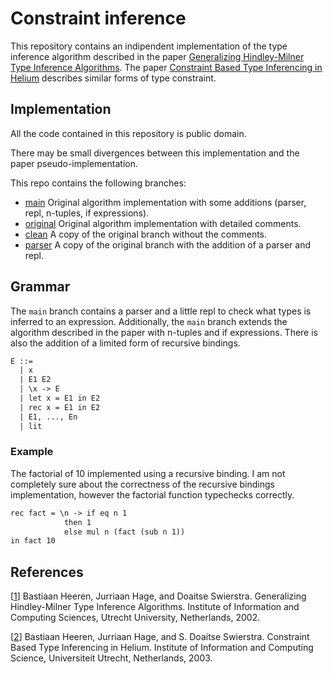 # Constraint inference

This repository contains an indipendent implementation of the type
inference algorithm described in the paper
[Generalizing Hindley-Milner Type Inference Algorithms](#ref1).
The paper [Constraint Based Type Inferencing in Helium](#ref2) describes
similar forms of type constraint.

## Implementation

All the code contained in this repository is public domain.

There may be small divergences between this implementation and
the paper pseudo-implementation.

This repo contains the following branches:

- [main](https://github.com/bynect/constraint-inference/tree/main) Original algorithm implementation with some additions (parser, repl, n-tuples, if expressions).
- [original](https://github.com/bynect/constraint-inference/tree/original) Original algorithm implementation with detailed comments.
- [clean](https://github.com/bynect/constraint-inference/tree/clean) A copy of the original branch without the comments.
- [parser](https://github.com/bynect/constraint-inference/tree/parser) A copy of the original branch with the addition of a parser and repl.

## Grammar

The `main` branch contains a parser and a little repl to check what types is inferred to an expression.
Additionally, the `main` branch extends the algorithm described in the paper with n-tuples and if expressions.
There is also the addition of a limited form of recursive bindings.

```txt
E ::=
  | x
  | E1 E2
  | \x -> E
  | let x = E1 in E2
  | rec x = E1 in E2
  | E1, ..., En
  | lit
```

### Example

The factorial of 10 implemented using a recursive binding.
I am not completely sure about the correctness of the recursive
bindings implementation, however the factorial function typechecks correctly.

```txt
rec fact = \n -> if eq n 1
			then 1
			else mul n (fact (sub n 1))
in fact 10
```

## References

[<a id="ref1">[1][paper-1]</a>] Bastiaan Heeren, Jurriaan Hage, and Doaitse Swierstra.
Generalizing Hindley-Milner Type Inference Algorithms. Institute of Information and Computing Sciences,
Utrecht University, Netherlands, 2002.

[<a id="ref2">[2][paper-2]</a>] Bastiaan Heeren, Jurriaan Hage, and S. Doaitse Swierstra.
Constraint Based Type Inferencing in Helium. Institute of Information and Computing Science,
Universiteit Utrecht, Netherlands, 2003.

[paper-1]: http://www.cs.uu.nl/research/techreps/repo/CS-2002/2002-031.pdf
[paper-2]: http://www.open.ou.nl/bhr/heeren-cp03.pdf
